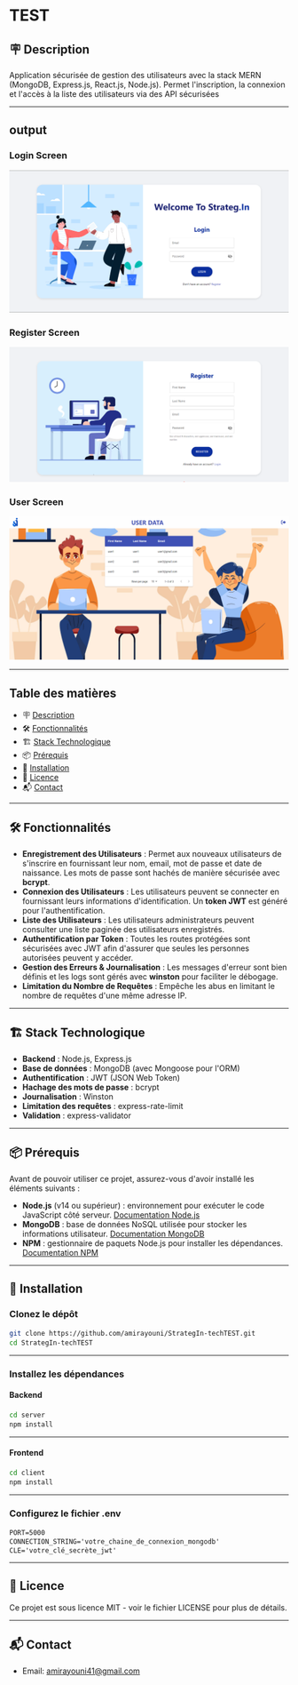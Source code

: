 # TEST

## 🪧 Description

Application sécurisée de gestion des utilisateurs avec la stack MERN (MongoDB, Express.js, React.js, Node.js). Permet l'inscription, la connexion et l'accès à la liste des utilisateurs via des API sécurisées

---

## output
### Login Screen

![Login Screen](/client/src/assets/loginScreen.png)

### Register Screen

![Register Screen](/client/src/assets/registerScreen.png)

### User Screen

![User Screen](/client/src/assets/userScreen.png)

> > > > > > >

---

## Table des matières

- 🪧 [Description](#description)
- 🛠️ [Fonctionnalités](#fonctionnalités)
- 🏗️ [Stack Technologique](##stack-technologique)
- 📦 [Prérequis](#prérequis)
- 🚀 [Installation](#installation)
- 📝 [Licence](#licence)
- 📬 [Contact](#contact)

---

## 🛠️ Fonctionnalités

- **Enregistrement des Utilisateurs** : Permet aux nouveaux utilisateurs de s'inscrire en fournissant leur nom, email, mot de passe et date de naissance. Les mots de passe sont hachés de manière sécurisée avec **bcrypt**.
- **Connexion des Utilisateurs** : Les utilisateurs peuvent se connecter en fournissant leurs informations d'identification. Un **token JWT** est généré pour l'authentification.
- **Liste des Utilisateurs** : Les utilisateurs administrateurs peuvent consulter une liste paginée des utilisateurs enregistrés.
- **Authentification par Token** : Toutes les routes protégées sont sécurisées avec JWT afin d'assurer que seules les personnes autorisées peuvent y accéder.
- **Gestion des Erreurs & Journalisation** : Les messages d'erreur sont bien définis et les logs sont gérés avec **winston** pour faciliter le débogage.
- **Limitation du Nombre de Requêtes** : Empêche les abus en limitant le nombre de requêtes d'une même adresse IP.

---

## 🏗️ Stack Technologique

- **Backend** : Node.js, Express.js
- **Base de données** : MongoDB (avec Mongoose pour l'ORM)
- **Authentification** : JWT (JSON Web Token)
- **Hachage des mots de passe** : bcrypt
- **Journalisation** : Winston
- **Limitation des requêtes** : express-rate-limit
- **Validation** : express-validator

---

## 📦 Prérequis

Avant de pouvoir utiliser ce projet, assurez-vous d'avoir installé les éléments suivants :

- **Node.js** (v14 ou supérieur) : environnement pour exécuter le code JavaScript côté serveur. [Documentation Node.js](https://nodejs.org/)
- **MongoDB** : base de données NoSQL utilisée pour stocker les informations utilisateur. [Documentation MongoDB](https://docs.mongodb.com/)
- **NPM** : gestionnaire de paquets Node.js pour installer les dépendances. [Documentation NPM](https://docs.npmjs.com/)

---

## 🚀 Installation

### Clonez le dépôt

```bash
git clone https://github.com/amirayouni/StrategIn-techTEST.git
cd StrategIn-techTEST
```

---

### Installez les dépendances

#### Backend

```bash
cd server
npm install
```

---

#### Frontend

```bash
cd client
npm install
```

---

### Configurez le fichier .env

```env
PORT=5000
CONNECTION_STRING='votre_chaine_de_connexion_mongodb'
CLE='votre_clé_secrète_jwt'
```

---

## 📝 Licence

Ce projet est sous licence MIT - voir le fichier LICENSE pour plus de détails.

---

## 📬 Contact

- Email: amirayouni41@gmail.com
